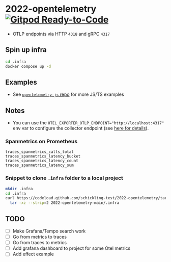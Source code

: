 # 2022-opentelemetry [![Gitpod Ready-to-Code](https://img.shields.io/badge/Gitpod-ready--to--code-908a85?logo=gitpod)](https://gitpod.io/#https://github.com/schickling-test/2022-opentelemetry)

- OTLP endpoints via HTTP `4318` and gRPC `4317`

## Spin up infra

```sh
cd .infra
docker compose up -d
```

## Examples

- See [`opentelemetry-js` repo](https://github.com/open-telemetry/opentelemetry-js) for more JS/TS examples

## Notes

- You can use the `OTEL_EXPORTER_OTLP_ENDPOINT="http://localhost:4317"` env var to configure the collector endpoint (see [here for details](https://github.com/open-telemetry/opentelemetry-specification/blob/main/specification/protocol/exporter.md)).

### Spanmetrics on Prometheus

```
traces_spanmetrics_calls_total
traces_spanmetrics_latency_bucket
traces_spanmetrics_latency_count
traces_spanmetrics_latency_sum
```

### Snippet to clone `.infra` folder to a local project

```sh
mkdir .infra
cd .infra
curl https://codeload.github.com/schickling-test/2022-opentelemetry/tar.gz/main | \
  tar -xz --strip=2 2022-opentelemetry-main/.infra
```

## TODO

- [ ] Make Grafana/Tempo search work
- [ ] Go from metrics to traces
- [ ] Go from traces to metrics
- [ ] Add grafana dashboard to project for some Otel metrics
- [ ] Add effect example
